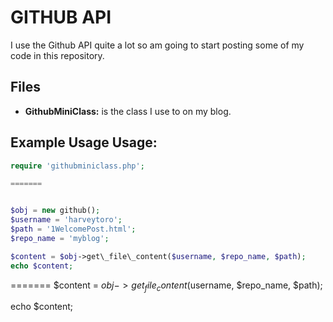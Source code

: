 GITHUB API 
==========
I use the Github API quite a lot so am going to start posting some of my code in this repository.

Files
-----
* **GithubMiniClass:** is the class I use to on my blog. 

Example Usage Usage:
--------------------

```php
require 'githubminiclass.php';

=======


$obj = new github();
$username = 'harveytoro';
$path = '1WelcomePost.html';
$repo_name = 'myblog';

$content = $obj->get\_file\_content($username, $repo_name, $path);
echo $content;
```



=======
$content = $obj->get_file_content($username, $repo_name, $path);
 
echo $content;
```

